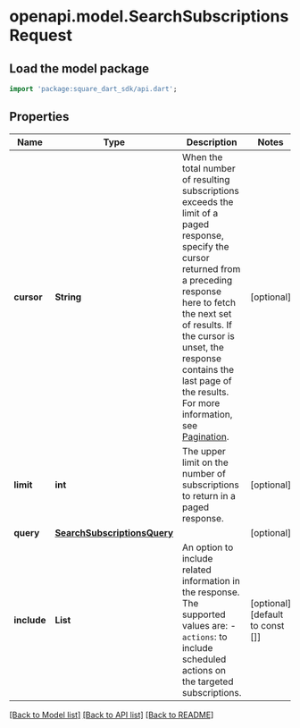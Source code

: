 # openapi.model.SearchSubscriptionsRequest

## Load the model package
```dart
import 'package:square_dart_sdk/api.dart';
```

## Properties
Name | Type | Description | Notes
------------ | ------------- | ------------- | -------------
**cursor** | **String** | When the total number of resulting subscriptions exceeds the limit of a paged response,  specify the cursor returned from a preceding response here to fetch the next set of results. If the cursor is unset, the response contains the last page of the results.  For more information, see [Pagination](https://developer.squareup.com/docs/build-basics/common-api-patterns/pagination). | [optional] 
**limit** | **int** | The upper limit on the number of subscriptions to return in a paged response. | [optional] 
**query** | [**SearchSubscriptionsQuery**](SearchSubscriptionsQuery.md) |  | [optional] 
**include** | **List<String>** | An option to include related information in the response.   The supported values are:   - `actions`: to include scheduled actions on the targeted subscriptions. | [optional] [default to const []]

[[Back to Model list]](../README.md#documentation-for-models) [[Back to API list]](../README.md#documentation-for-api-endpoints) [[Back to README]](../README.md)


